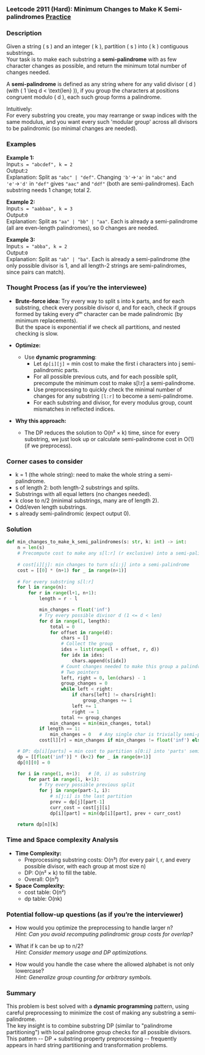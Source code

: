 ### Leetcode 2911 (Hard): Minimum Changes to Make K Semi-palindromes [Practice](https://leetcode.com/problems/minimum-changes-to-make-k-semi-palindromes)

### Description  
Given a string \( s \) and an integer \( k \), partition \( s \) into \( k \) contiguous substrings.  
Your task is to make each substring a **semi-palindrome** with as few character changes as possible, and return the minimum total number of changes needed.

A **semi-palindrome** is defined as any string where for any valid divisor \( d \) (with \( 1 \leq d < \text{len} \)), if you group the characters at positions congruent modulo \( d \), each such group forms a palindrome.

Intuitively:  
For every substring you create, you may rearrange or swap indices with the same modulus, and you want every such 'modular group' across all divisors to be palindromic (so minimal changes are needed).

### Examples  

**Example 1:**  
Input:`s = "abcdef", k = 2`  
Output:`2`  
Explanation: Split as `"abc" | "def"`. Changing `'b'`→`'a'` in `"abc"` and `'e'`→`'d'` in `"def"` gives `"aac"` and `"ddf"` (both are semi-palindromes). Each substring needs 1 change; total 2.

**Example 2:**  
Input:`s = "aabbaa", k = 3`  
Output:`0`  
Explanation: Split as `"aa" | "bb" | "aa"`. Each is already a semi-palindrome (all are even-length palindromes), so 0 changes are needed.

**Example 3:**  
Input:`s = "abba", k = 2`  
Output:`0`  
Explanation: Split as `"ab" | "ba"`. Each is already a semi-palindrome (the only possible divisor is 1, and all length-2 strings are semi-palindromes, since pairs can match).

### Thought Process (as if you’re the interviewee)  
- **Brute-force idea:** Try every way to split s into k parts, and for each substring, check every possible divisor d, and for each, check if groups formed by taking every dᵗʰ character can be made palindromic (by minimum replacements).  
  But the space is exponential if we check all partitions, and nested checking is slow.

- **Optimize:**  
  - Use **dynamic programming**:  
    - Let `dp[i][j]` = min cost to make the first i characters into j semi-palindromic parts.
    - For all possible previous cuts, and for each possible split, precompute the minimum cost to make s[l:r] a semi-palindrome.
    - Use preprocessing to quickly check the minimal number of changes for any substring `[l:r]` to become a semi-palindrome.
    - For each substring and divisor, for every modulus group, count mismatches in reflected indices.

- **Why this approach:**  
  - The DP reduces the solution to O(n² × k) time, since for every substring, we just look up or calculate semi-palindrome cost in O(1) (if we preprocess).

### Corner cases to consider  
- k = 1 (the whole string): need to make the whole string a semi-palindrome.
- s of length 2: both length-2 substrings and splits.
- Substrings with all equal letters (no changes needed).
- k close to n/2 (minimal substrings, many are of length 2).
- Odd/even length substrings.
- s already semi-palindromic (expect output 0).

### Solution

```python
def min_changes_to_make_k_semi_palindromes(s: str, k: int) -> int:
    n = len(s)
    # Precompute cost to make any s[l:r] (r exclusive) into a semi-palindrome
    
    # cost[i][j]: min changes to turn s[i:j] into a semi-palindrome
    cost = [[0] * (n+1) for _ in range(n+1)]
    
    # For every substring s[l:r]
    for l in range(n):
        for r in range(l+1, n+1):
            length = r - l

            min_changes = float('inf')
            # Try every possible divisor d (1 <= d < len)
            for d in range(1, length):
                total = 0
                for offset in range(d):
                    chars = []
                    # Collect the group
                    idxs = list(range(l + offset, r, d))
                    for idx in idxs:
                        chars.append(s[idx])
                    # Count changes needed to make this group a palindrome
                    # Two pointers
                    left, right = 0, len(chars) - 1
                    group_changes = 0
                    while left < right:
                        if chars[left] != chars[right]:
                            group_changes += 1
                        left += 1
                        right -= 1
                    total += group_changes
                min_changes = min(min_changes, total)
            if length == 1:
                min_changes = 0   # Any single char is trivially semi-palindrome
            cost[l][r] = min_changes if min_changes != float('inf') else 0

    # DP: dp[i][parts] = min cost to partition s[0:i] into 'parts' semi-palindromes
    dp = [[float('inf')] * (k+2) for _ in range(n+1)]
    dp[0][0] = 0

    for i in range(1, n+1):   # [0, i) as substring
        for part in range(1, k+1):
            # Try every possible previous split
            for j in range(part-1, i):
                # s[j:i] is the last partition
                prev = dp[j][part-1]
                curr_cost = cost[j][i]
                dp[i][part] = min(dp[i][part], prev + curr_cost)

    return dp[n][k]
```

### Time and Space complexity Analysis  

- **Time Complexity:**  
  - Preprocessing substring costs: O(n³) (for every pair l, r, and every possible divisor, with each group at most size n)
  - DP: O(n² × k) to fill the table.  
  - Overall: O(n³)
- **Space Complexity:**  
  - cost table: O(n²)
  - dp table: O(nk)

### Potential follow-up questions (as if you’re the interviewer)  

- How would you optimize the preprocessing to handle larger n?  
  *Hint: Can you avoid recomputing palindromic group costs for overlap?*

- What if k can be up to n/2?  
  *Hint: Consider memory usage and DP optimizations.*

- How would you handle the case where the allowed alphabet is not only lowercase?  
  *Hint: Generalize group counting for arbitrary symbols.*

### Summary
This problem is best solved with a **dynamic programming** pattern, using careful preprocessing to minimize the cost of making any substring a semi-palindrome.  
The key insight is to combine substring DP (similar to "palindrome partitioning") with local palindrome group checks for all possible divisors.  
This pattern -- DP + substring property preprocessing -- frequently appears in hard string partitioning and transformation problems.